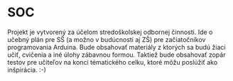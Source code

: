 # SOC
Projekt je vytvorený za účelom stredoškolskej odbornej činnosti.
Ide o učebný plán pre SŠ (a možno v budúcnosti aj ZŠ) pre začiatočníkov programovania Arduina. Bude obsahovať materiály z ktorých sa budú žiaci učiť, cvičenia a iné úlohy zábavnou formou. Taktiež bude obsahovať zopár testov pre učiteľov na konci tématického celku, ktoré môžu poslúžiť ako inšpirácia.
:-)
